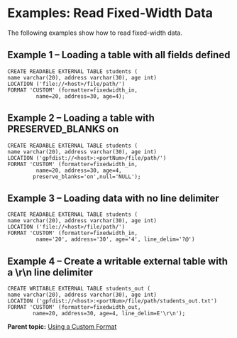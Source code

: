# Examples: Read Fixed-Width Data 

The following examples show how to read fixed-width data.

## Example 1 – Loading a table with all fields defined 

```
CREATE READABLE EXTERNAL TABLE students (
name varchar(20), address varchar(30), age int)
LOCATION ('file://<host>/file/path/')
FORMAT 'CUSTOM' (formatter=fixedwidth_in, 
         name=20, address=30, age=4);

```

## Example 2 – Loading a table with PRESERVED\_BLANKS on 

```
CREATE READABLE EXTERNAL TABLE students (
name varchar(20), address varchar(30), age int)
LOCATION ('gpfdist://<host>:<portNum>/file/path/')
FORMAT 'CUSTOM' (formatter=fixedwidth_in, 
         name=20, address=30, age=4,
        preserve_blanks='on',null='NULL');

```

## Example 3 – Loading data with no line delimiter 

```
CREATE READABLE EXTERNAL TABLE students (
name varchar(20), address varchar(30), age int)
LOCATION ('file://<host>/file/path/')
FORMAT 'CUSTOM' (formatter=fixedwidth_in, 
         name='20', address='30', age='4', line_delim='?@')

```

## Example 4 – Create a writable external table with a \\r\\n line delimiter 

```
CREATE WRITABLE EXTERNAL TABLE students_out (
name varchar(20), address varchar(30), age int)
LOCATION ('gpfdist://<host>:<portNum>/file/path/students_out.txt')     
FORMAT 'CUSTOM' (formatter=fixedwidth_out, 
        name=20, address=30, age=4, line_delim=E'\r\n');

```

**Parent topic:** [Using a Custom Format](../../load/topics/g-using-a-custom-format.html)

